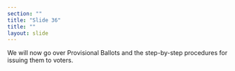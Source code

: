 ```yaml
---
section: ""
title: "Slide 36"
title: ""
layout: slide
---
```


We will now go over Provisional Ballots and the step-by-step procedures for issuing them to voters.


